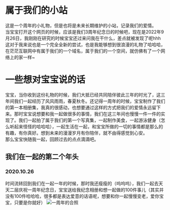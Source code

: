 # 属于我们的小站

这是一个周年的小礼物，但是也将是未来长期维护的小站，记录我们的爱情。  
当宝宝打开这个网页的时候，应该是我们3周年纪念日的时候吧，现在是2022年9月26日，我刚刚在研究的时候宝宝还过来问我在干什么，差点就被发现了呢hhh  
这对于我来说也是一个完全全新的尝试，也是我能够想到很浪漫的礼物了哈哈哈，在茫茫互联网中有属于我们的一个域名，属于我们的一个空间，就仿佛有了一个网络上的家一样~

# 一些想对宝宝说的话

宝宝，当你收到这份礼物的时候，我们大抵已经共同陪伴彼此三年的时光了，这三年间我们一起经历了风风雨雨，春夏秋冬。还记得一周年的时候，宝宝制作了我们的第一本相册集，我真的很感动，也想要通过这样的方式把我们的爱情永远留下来。那时宝宝说想要和我一起做很多的事情，我们在这三年间也慢慢一件一件的实现了。我们一起拍了属于我们的第一个写真集，一起制作美食，一起游泳健身（怎么听起来怪怪的哈哈哈），一起生活在一起，和宝宝所做的一切的事情都是那么的有趣，有你真好。想到未来的漫漫岁月有你陪伴，就不由得感觉到心安。  
那么宝宝快随我一起，回顾过去的点点滴滴吧。

## 我们在一起的第二个年头
### 2020.10.26
时间流转回到我们在一起一年的时候，那时我还瘦瘦的（呜呜呜），我们一起去天天二层庆祝一周年纪念日，宝宝送给我纪念相册和想一起做的100件事儿（其实并没有100件哈哈哈，很多都是表达爱意的话语呢，想要和你一起慢慢变老，爱你宝宝，只要是你就好）
![一周年的合照]()